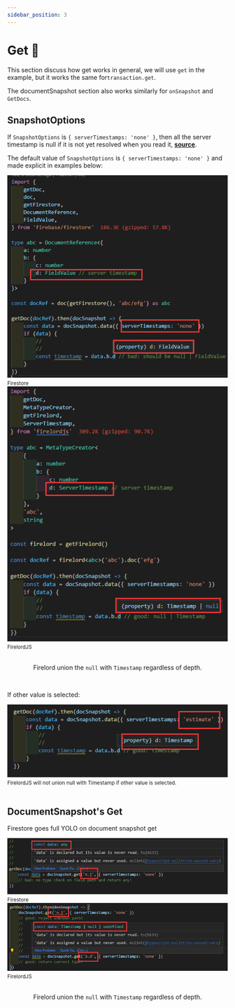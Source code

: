 ```yaml
---
sidebar_position: 3
---
```


# Get 🌊

This section discuss how get works in general, we will use `get` in the example, but it works the same for`transaction.get`.

The documentSnapshot section also works similarly for `onSnapshot` and `GetDocs`.

## SnapshotOptions

If `SnapshotOptions` is `{ serverTimestamps: 'none' }`, then all the server timestamp is null if it is not yet resolved when you read it, **[source](https://stackoverflow.com/a/65627037/5338829)**.

The default value of `SnapshotOptions` is `{ serverTimestamps: 'none' }` and made explicit in examples below:

<div  style={{ display:'flex', justifyContent:'space-around' }}>
    <div style={{ display:'flex', flexDirection:"column", alignItems:'center' }}>
        <img src='https://github.com/tylim88/FirelordJSDoc/blob/main/static/img/get1.png?raw=true' />
        <small>Firestore</small>
    </div>
    <div style={{ display:'flex', flexDirection:"column", alignItems:'center' }}>
        <img src='https://github.com/tylim88/FirelordJSDoc/blob/main/static/img/get2.png?raw=true' />
        <small>FirelordJS</small>
    </div>
</div>
<br/>
<div align='center'>

Firelord union the `null` with `Timestamp` regardless of depth.

</div>
<br/>

If other value is selected:

<div  style={{ display:'flex', justifyContent:'space-around' }}>
    <div style={{ display:'flex', flexDirection:"column", alignItems:'center' }}>
        <img src='https://github.com/tylim88/FirelordJSDoc/blob/main/static/img/get3.png?raw=true' />
        <small>FirelordJS will not union null with Timestamp if other value is selected. </small>
    </div>
</div>
<br/>

## DocumentSnapshot's Get

Firestore goes full YOLO on document snapshot get

<div  style={{ display:'flex', justifyContent:'space-around' }}>
    <div style={{ display:'flex', flexDirection:"column", alignItems:'center' }}>
        <img src='https://github.com/tylim88/FirelordJSDoc/blob/main/static/img/get4.png?raw=true' />
        <small>Firestore</small>
    </div>
    <div style={{ display:'flex', flexDirection:"column", alignItems:'center' }}>
        <img src='https://github.com/tylim88/FirelordJSDoc/blob/main/static/img/get5.png?raw=true' />
        <small>FirelordJS</small>
    </div>
</div>
<br/>
<div align='center'>

Firelord union the `null` with `Timestamp` regardless of depth.

</div>
<br/>
